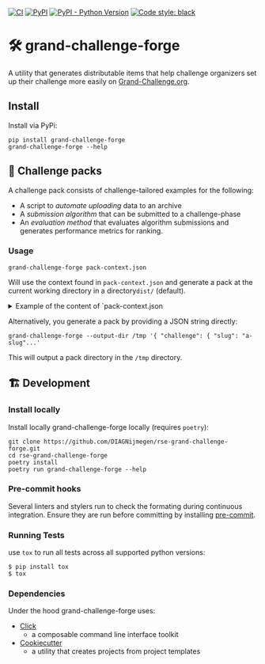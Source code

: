 [![CI](https://github.com/DIAGNijmegen/rse-grand-challenge-forge/actions/workflows/ci.yml/badge.svg?branch=main)](https://github.com/DIAGNijmegen/rse-grand-challenge-forge/actions/workflows/ci.yml/badge.svg?branch=main)
[![PyPI](https://img.shields.io/pypi/v/grand-challenge-forge)](https://pypi.org/project/grand-challenge-forge/)
[![PyPI - Python Version](https://img.shields.io/pypi/pyversions/grand-challenge-forge)](https://pypi.org/project/grand-challenge-forge/)
[![Code style: black](https://img.shields.io/badge/code%20style-black-000000.svg)](https://github.com/psf/black)

#  🛠️ grand-challenge-forge

A utility that generates distributable items that help challenge organizers set up their challenge more easily on
[Grand-Challenge.org](https://grand-challenge.org/).

## Install

Install via PyPi:

```shell
pip install grand-challenge-forge
grand-challenge-forge --help
```

## 🎒 Challenge packs

A challenge pack consists of challenge-tailored examples for the following:
* A script to _automate uploading_ data to an archive
* A _submission algorithm_ that can be submitted to a challenge-phase
* An _evaluation method_ that evaluates algorithm submissions and generates performance
  metrics for ranking.


### Usage
```shell
grand-challenge-forge pack-context.json
```
Will use the context found in `pack-context.json` and generate a pack at the current working directory in
a directory`dist/` (default).

<details>

<summary> Example of the content of `pack-context.json </summary>

```JSON
  {
      "challenge": {
          "slug": "challenge-slug",
          "phases": [
              {
                  "slug": "phase-slug",
                  "archive": {
                      "url": "https://grand-challenge.org/archives/archive-slug/"
                  },
                  "inputs": [
                      {
                          "slug": "input-civ-slug",
                          "relative_path": "images/input-value"
                      },
                      {
                          "slug": "another-input-civ-slug",
                          "relative_path": "images/another-input-value"
                      }
                  ],
                  "outputs": [
                      {
                          "slug": "output-civ-slug",
                          "relative_path": "images/output-value"
                      }
                  ]
              },
              {
                  "slug": "another-phase-slug",
                  "archive": {
                      "url": "https://grand-challenge.org/archives/another-archive-slug/"
                  },
                  "inputs": [
                      {
                          "slug": "input-ci-slug",
                          "relative_path": "images/input-value"
                      },
                      {
                          "slug": "another-input-ci-slug",
                          "relative_path": "images/another-input-value"
                      }
                  ],
                  "outputs": [
                      {
                          "slug": "output-ci-slug",
                          "relative_path": "images/output-value"
                      }
                  ]
              }
          ]
      }
  }
```
</details>

Alternatively, you generate a pack by providing a JSON string directly:

```shell
grand-challenge-forge --output-dir /tmp '{ "challenge": { "slug": "a-slug"...'
```
This will output a pack directory in the `/tmp` directory.

## 🏗️ Development

### Install locally
Install locally grand-challenge-forge locally (requires `poetry`):

```shell
git clone https://github.com/DIAGNijmegen/rse-grand-challenge-forge.git
cd rse-grand-challenge-forge
poetry install
poetry run grand-challenge-forge --help
```

### Pre-commit hooks
Several linters and stylers run to check the formating during continuous integration. Ensure they are run before
committing by installing [pre-commit](https://pre-commit.com/).


### Running Tests
use `tox` to run all tests across all supported python versions:
```
$ pip install tox
$ tox
```

### Dependencies
Under the hood grand-challenge-forge uses:
* [Click](https://palletsprojects.com/p/click/)
  * a composable command line interface toolkit
* [Cookiecutter](https://github.com/cookiecutter/cookiecutter)
  * a utility that creates projects from project templates
